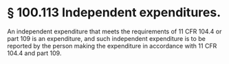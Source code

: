 # § 100.113   Independent expenditures.

An independent expenditure that meets the requirements of 11 CFR 104.4 or part 109 is an expenditure, and such independent expenditure is to be reported by the person making the expenditure in accordance with 11 CFR 104.4 and part 109. 




